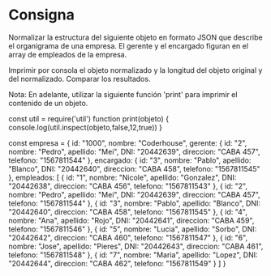 # Consigna

Normalizar la estructura del siguiente objeto en formato JSON que describe el organigrama de una empresa. El gerente y el encargado figuran en el array de empleados de la empresa.

Imprimir por consola el objeto normalizado y la longitud del objeto original y del normalizado. Comparar los resultados.

Nota: En adelante, utilizar la siguiente función 'print' para imprimir el contenido de un objeto.

const util = require('util')
function print(objeto) {
    console.log(util.inspect(objeto,false,12,true))
}


const empresa = {
    id: "1000",
    nombre: "Coderhouse",
    gerente: {
      id: "2",
      nombre: "Pedro",
      apellido: "Mei",
      DNI: "20442639",
      direccion: "CABA 457",
      telefono: "1567811544"
    },
    encargado: {
      id: "3",
      nombre: "Pablo",
      apellido: "Blanco",
      DNI: "20442640",
      direccion: "CABA 458",
      telefono: "1567811545"
    },
    empleados: [
      {
        id: "1",
        nombre: "Nicole",
        apellido: "Gonzalez",
        DNI: "20442638",
        direccion: "CABA 456",
        telefono: "1567811543"
      },
      {
        id: "2",
        nombre: "Pedro",
        apellido: "Mei",
        DNI: "20442639",
        direccion: "CABA 457",
        telefono: "1567811544"
      },
      {
        id: "3",
        nombre: "Pablo",
        apellido: "Blanco",
        DNI: "20442640",
        direccion: "CABA 458",
        telefono: "1567811545"
      },
      {
        id: "4",
        nombre: "Ana",
        apellido: "Rojo",
        DNI: "20442641",
        direccion: "CABA 459",
        telefono: "1567811546"
      },
      {
        id: "5",
        nombre: "Lucia",
        apellido: "Sorbo",
        DNI: "20442642",
        direccion: "CABA 460",
        telefono: "1567811547"
      },
      {
        id: "6",
        nombre: "Jose",
        apellido: "Pieres",
        DNI: "20442643",
        direccion: "CABA 461",
        telefono: "1567811548"
      },
      {
        id: "7",
        nombre: "Maria",
        apellido: "Lopez",
        DNI: "20442644",
        direccion: "CABA 462",
        telefono: "1567811549"
      }
    ]
}
